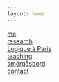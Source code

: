 ```yaml
---
layout: home
---
```

<div class="container">
<div class="text">
		<a class="navmain" href="/me.html">me</a>
<br>
                <a class="navresearchmain" href="/research.html">research</a>
<br>
                <a class="navdebugmain" href="/logiqueaparis.html">Logique à Paris</a>
<br>
                <a class="navteachingmain" href="/teaching.html">teaching</a>
<br>
                <a class="navsmorgasbordmain" href="/smorgasbord.html">smörgåsbord</a>
<br>
                <a class="navsub" href="/contact.html">contact</a>
</div>
</div>

<!--
<a href="/me.html"><img src="/IMAGES/msri_border.png" title="Credit to DALL-E" width="100%" style="float:center"></a>
-->
